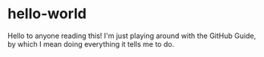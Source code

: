 # hello-world
Hello to anyone reading this!
I'm just playing around with the GitHub Guide, by which I mean doing everything it tells me to do.
